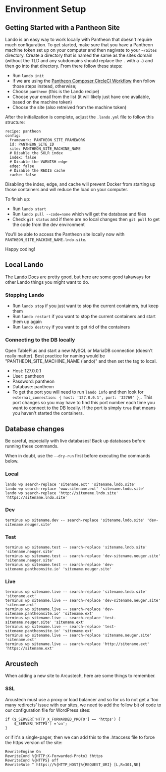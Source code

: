 # Environment Setup

## Getting Started with a Pantheon Site

Lando is an easy way to work locally with Pantheon that doesn't require much configuration. To get started, make sure that you have a Pantheon machine token set up on your computer and then nagivate to your `~/Sites` directory. Create a directory that is named the same as the sites domain (without the TLD and any subdomains should replace the `.` with a `-`) and then go into that directory. From there follow these steps:
* Run `lando init`
* If we are using the [Pantheon Composer CircleCI Workflow](https://github.com/neuger-digital/digital-team-standards/blob/master/environment-setup/pantheon-composer-workflow.md) then follow those steps instead, otherwise;
* Choose `pantheon` (this is the Lando recipe)
* Choose your email from the list (it will likely just have one available, based on the machine token)
* Choose the site (also retreived from the machine token)

After the initialization is complete, adjust the `.lando.yml` file to follow this structure:
```
recipe: pantheon
config:
  framework: PANTHEON_SITE_FRAMEWORK
  id: PANTHEON_SITE_ID
  site: PANTHEON_SITE_MACHINE_NAME
  # Disable the SOLR index
  index: false
  # Disable the VARNISH edge
  edge: false
  # Disable the REDIS cache
  cache: false
```
Disabling the index, edge, and cache will prevent Docker from starting up those containers and will reduce the load on your computer.

To finish up:
* Run `lando start`
* Run `lando pull --code=none` which will get the database and files
* Check `git status` and if there are no local changes then `git pull` to get the code from the dev environment

You'll be able to access the Pantheon site locally now with `PANTHEON_SITE_MACHINE_NAME.lndo.site`.

Happy coding!

## Local Lando

The [Lando Docs](https://docs.lando.dev/config/pantheon.html) are pretty good, but here are some good takaways for other Lando things you might want to do.

### Stopping Lando

* Run `lando stop` if you just want to stop the current containers, but keep them
* Run `lando restart` if you want to stop the current containers and start them up again
* Run `lando destroy` if you want to get rid of the containers

### Connecting to the DB locally

Open TablePlus and start a new MySQL or MariaDB connection (doesn't really matter). Best practice for naming would be "PANTHEON_SITE_MACHINE_NAME (lando)" and then set the tag to local. 
* Host: 127.0.0.1
* User: pantheon
* Password: pantheon
* Database: pantheon
* To get the port you will need to run `lando info` and then look for `external_connection: { host: '127.0.0.1', port: '32769' },`. This port changes so you may have to find this port number each time you want to connect to the DB locally. If the port is simply `true` that means you haven't started the containers.

## Database changes

Be careful, especially with live databases! Back up databases before running these commands.

When in doubt, use the `--dry-run` first before executing the commands below.

### Local

```
lando wp search-replace 'sitename.ext' 'sitename.lndo.site'
lando wp search-replace 'www.sitename.ext' 'sitename.lndo.site'
lando wp search-replace 'http://sitename.lndo.site' 'https://sitename.lndo.site'
```

### Dev

```
terminus wp sitename.dev -- search-replace 'sitename.lndo.site' 'dev-sitename.neuger.site'
```

### Test

```
terminus wp sitename.test -- search-replace 'sitename.lndo.site' 'sitename.neuger.site'
terminus wp sitename.test -- search-replace 'dev-sitename.neuger.site' 'sitename.neuger.site'
terminus wp sitename.test -- search-replace 'dev-sitename.pantheonsite.io' 'sitename.neuger.site'
```

### Live

```
terminus wp sitename.live -- search-replace 'sitename.lndo.site' 'sitename.ext'
terminus wp sitename.live -- search-replace 'dev-sitename.neuger.site' 'sitename.ext'
terminus wp sitename.live -- search-replace 'dev-sitename.pantheonsite.io' 'sitename.ext'
terminus wp sitename.live -- search-replace 'test-sitename.neuger.site' 'sitename.ext'
terminus wp sitename.live -- search-replace 'test-sitename.pantheonsite.io' 'sitename.ext'
terminus wp sitename.live -- search-replace 'sitename.neuger.site' 'sitename.ext'
terminus wp sitename.live -- search-replace 'http://sitename.ext' 'https://sitename.ext'

```

## Arcustech

When adding a new site to Arcustech, here are some things to remember.

### SSL

Arcustech must use a proxy or load balancer and so for us to not get a 'too many redirects' issue with our sites, we need to add the follow bit of code to our configuration file for WordPress sites:

```
if ($_SERVER['HTTP_X_FORWARDED_PROTO'] == 'https') {
	$_SERVER['HTTPS'] ='on';
}
```

or if it's a single-pager, then we can add this to the .htaccess file to force the https version of the site:

```
RewriteEngine On
RewriteCond %{HTTP:X-Forwarded-Proto} !https
RewriteCond %{HTTPS} off
RewriteRule ^ https://%{HTTP_HOST}%{REQUEST_URI} [L,R=301,NE]
```
